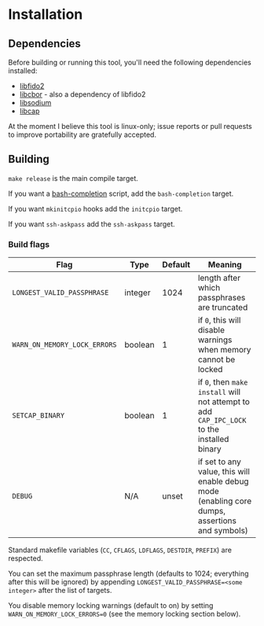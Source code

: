 # Installation

## Dependencies

Before building or running this tool, you'll need the following dependencies installed:

 * [libfido2](https://developers.yubico.com/libfido2/)
 * [libcbor](https://libcbor.readthedocs.io/en/v0.5.0/) - also a dependency of libfido2
 * [libsodium](https://download.libsodium.org/doc/)
 * [libcap](https://sites.google.com/site/fullycapable/)

At the moment I believe this tool is linux-only; issue reports or pull requests to improve portability are gratefully accepted.

## Building

`make release` is the main compile target.

If you want a [bash-completion](https://github.com/scop/bash-completion) script, add the `bash-completion` target.

If you want `mkinitcpio` hooks add the `initcpio` target.

If you want `ssh-askpass` add the `ssh-askpass` target.

### Build flags

| Flag | Type | Default | Meaning |
|------|------|---------|---------|
| `LONGEST_VALID_PASSPHRASE` | integer | 1024 | length after which passphrases are truncated |
| `WARN_ON_MEMORY_LOCK_ERRORS` | boolean | 1 | if `0`, this will disable warnings when memory cannot be locked |
| `SETCAP_BINARY` | boolean | 1 | if `0`, then `make install` will not attempt to add `CAP_IPC_LOCK` to the installed binary |
| `DEBUG` | N/A | unset | if set to any value, this will enable debug mode (enabling core dumps, assertions and symbols) |

Standard makefile variables (`CC`, `CFLAGS`, `LDFLAGS`, `DESTDIR`, `PREFIX`) are respected.

You can set the maximum passphrase length (defaults to 1024; everything after this will be ignored) by appending `LONGEST_VALID_PASSPHRASE=<some integer>` after the list of targets.

You disable memory locking warnings (default to on) by setting `WARN_ON_MEMORY_LOCK_ERRORS=0` (see the memory locking section below).

